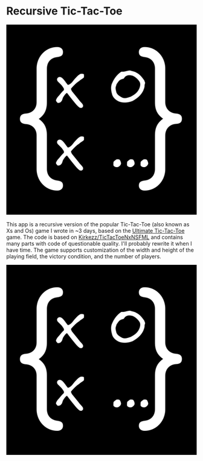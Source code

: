 # Recursive Tic-Tac-Toe

![logo](metadata/en-US/images/logohires.png)

This app is a recursive version of the popular Tic-Tac-Toe (also known as Xs and Os) game I wrote in ~3 days, based on the [Ultimate Tic-Tac-Toe](https://en.wikipedia.org/wiki/Ultimate_tic-tac-toe) game.
The code is based on [Kirkezz/TicTacToeNxNSFML](https://github.com/Kirkezz/TicTacToeNxNSFML) and contains many parts with code of questionable quality. I'll probably rewrite it when I have time.
The game supports customization of the width and height of the playing field, the victory condition, and the number of players.

![screenshot](metadata/en-US/images/logohires.png)
